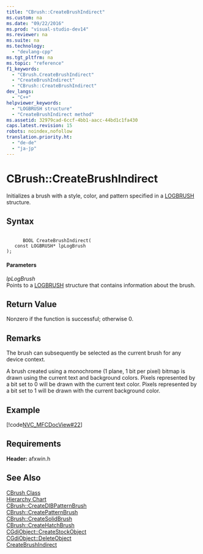 ```yaml
---
title: "CBrush::CreateBrushIndirect"
ms.custom: na
ms.date: "09/22/2016"
ms.prod: "visual-studio-dev14"
ms.reviewer: na
ms.suite: na
ms.technology: 
  - "devlang-cpp"
ms.tgt_pltfrm: na
ms.topic: "reference"
f1_keywords: 
  - "CBrush.CreateBrushIndirect"
  - "CreateBrushIndirect"
  - "CBrush::CreateBrushIndirect"
dev_langs: 
  - "C++"
helpviewer_keywords: 
  - "LOGBRUSH structure"
  - "CreateBrushIndirect method"
ms.assetid: 32979cad-6ccf-4bb1-aacc-44bd1c1fa430
caps.latest.revision: 15
robots: noindex,nofollow
translation.priority.ht: 
  - "de-de"
  - "ja-jp"
---
```

# CBrush::CreateBrushIndirect
Initializes a brush with a style, color, and pattern specified in a [LOGBRUSH](http://msdn.microsoft.com/library/windows/desktop/dd145035) structure.  
  
## Syntax  
  
```  
  
      BOOL CreateBrushIndirect(  
   const LOGBRUSH* lpLogBrush   
);  
```  
  
#### Parameters  
 *lpLogBrush*  
 Points to a [LOGBRUSH](http://msdn.microsoft.com/library/windows/desktop/dd145035) structure that contains information about the brush.  
  
## Return Value  
 Nonzero if the function is successful; otherwise 0.  
  
## Remarks  
 The brush can subsequently be selected as the current brush for any device context.  
  
 A brush created using a monochrome (1 plane, 1 bit per pixel) bitmap is drawn using the current text and background colors. Pixels represented by a bit set to 0 will be drawn with the current text color. Pixels represented by a bit set to 1 will be drawn with the current background color.  
  
## Example  
 [!code[NVC_MFCDocView#22](../vs140/codesnippet/CPP/cbrush--createbrushindirect_1.cpp)]  
  
## Requirements  
 **Header:** afxwin.h  
  
## See Also  
 [CBrush Class](../vs140/cbrush-class.md)   
 [Hierarchy Chart](../vs140/hierarchy-chart.md)   
 [CBrush::CreateDIBPatternBrush](../vs140/cbrush--createdibpatternbrush.md)   
 [CBrush::CreatePatternBrush](../vs140/cbrush--createpatternbrush.md)   
 [CBrush::CreateSolidBrush](../vs140/cbrush--createsolidbrush.md)   
 [CBrush::CreateHatchBrush](../vs140/cbrush--createhatchbrush.md)   
 [CGdiObject::CreateStockObject](../vs140/cgdiobject--createstockobject.md)   
 [CGdiObject::DeleteObject](../vs140/cgdiobject--deleteobject.md)   
 [CreateBrushIndirect](http://msdn.microsoft.com/library/windows/desktop/dd183487)